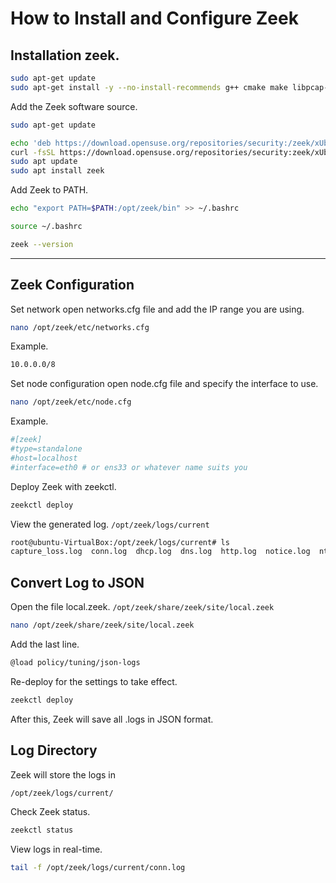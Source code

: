 # How to Install and Configure Zeek
## Installation zeek.
```bash
sudo apt-get update
sudo apt-get install -y --no-install-recommends g++ cmake make libpcap-dev
```
Add the Zeek software source.
```bash
sudo apt-get update
```
```bash
echo 'deb https://download.opensuse.org/repositories/security:/zeek/xUbuntu_22.04/ /' | sudo tee /etc/apt/sources.list.d/security:zeek.list
curl -fsSL https://download.opensuse.org/repositories/security:zeek/xUbuntu_22.04/Release.key | gpg --dearmor | sudo tee /etc/apt/trusted.gpg.d/security_zeek.gpg > /dev/null
sudo apt update
sudo apt install zeek
```
Add Zeek to PATH.
```bash
echo "export PATH=$PATH:/opt/zeek/bin" >> ~/.bashrc
```
```bash
source ~/.bashrc
```
```bash
zeek --version
```
----
## Zeek Configuration 
Set network open networks.cfg file and add the IP range you are using.
```bash
nano /opt/zeek/etc/networks.cfg
```
Example.
```bash
10.0.0.0/8
```
Set node configuration open node.cfg file and specify the interface to use.
```bash
nano /opt/zeek/etc/node.cfg
```
Example.
```bash
#[zeek]
#type=standalone
#host=localhost
#interface=eth0 # or ens33 or whatever name suits you
```
Deploy Zeek with zeekctl.
```bash
zeekctl deploy
```
View the generated log.
`` /opt/zeek/logs/current ``
```bash
root@ubuntu-VirtualBox:/opt/zeek/logs/current# ls
capture_loss.log  conn.log  dhcp.log  dns.log  http.log  notice.log  ntp.log  ssl.log  stats.log  stderr.log  stdout.log  telemetry.log  weird.log
```
## Convert Log to JSON
Open the file local.zeek.
`` /opt/zeek/share/zeek/site/local.zeek ``
```bash
nano /opt/zeek/share/zeek/site/local.zeek 
```
Add the last line.
```bash
@load policy/tuning/json-logs
```
Re-deploy for the settings to take effect.
```bash
zeekctl deploy
```
After this, Zeek will save all .logs in JSON format.

## Log Directory
Zeek will store the logs in
```bash
/opt/zeek/logs/current/
```
Check Zeek status.
```bash
zeekctl status
```
View logs in real-time.
```bash
tail -f /opt/zeek/logs/current/conn.log
```

